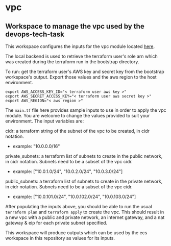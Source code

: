 # vpc

## Workspace to manage the vpc used by the devops-tech-task

This workspace configures the inputs for the vpc module located [here](/task/modules/vpc).

The local backend is used to retrieve the terraform user's role arn which was created during the terraform run in the bootstrap directory.

To run: get the terraform user's AWS key and secret key from the bootstrap workspace's output. Export those values and the aws region to the host environment.
```
export AWS_ACCESS_KEY_ID="< terraform user aws key >"
export AWS_SECRET_ACCESS_KEY="< terraform user aws secret key >"
export AWS_REGION="< aws region >"
```
The `main.tf` file here provides sample inputs to use in order to apply the vpc module. You are welcome to change the values provided to suit your environment. The input variables are:

cidr: a terraform string of the subnet of the vpc to be created, in cidr notation.
* example: "10.0.0.0/16"

private_subnets: a terraform list of subnets to create in the public network, in cidr notation. Subnets need to be a subset of the vpc cidr.
* example: ["10.0.1.0/24", "10.0.2.0/24", "10.0.3.0/24"]

public_subnets: a terraform list of subnets to create in the private network, in cidr notation. Subnets need to be a subset of the vpc cidr.
* example: ["10.0.101.0/24", "10.0.102.0/24", "10.0.103.0/24"]

After populating the inputs above, you should be able to run the usual `terraform plan` and `terraform apply` to create the vpc. This should result in a new vpc with a public and private network, an internet gateway, and a nat gateway & eip for each private subnet specified.

This workspace will produce outputs which can be used by the ecs workspace in this repository as values for its inputs.
